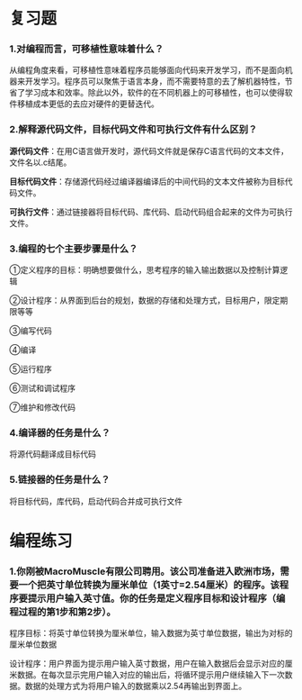 # 复习题

### 1.对编程而言，可移植性意味着什么？

从编程角度来看，可移植性意味着程序员能够面向代码来开发学习，而不是面向机器来开发学习。程序员可以聚焦于语言本身，而不需要特意的去了解机器特性，节省了学习成本和效率。除此以外，软件的在不同机器上的可移植性，也可以使得软件移植成本更低的去应对硬件的更替迭代。

### 2.解释源代码文件，目标代码文件和可执行文件有什么区别？

**源代码文件**：在用C语言做开发时，源代码文件就是保存C语言代码的文本文件，文件名以.c结尾。

**目标代码文件**：存储源代码经过编译器编译后的中间代码的文本文件被称为目标代码文件。

**可执行文件**：通过链接器将目标代码、库代码、启动代码组合起来的文件为可执行文件。

### 3.编程的七个主要步骤是什么？

①定义程序的目标：明确想要做什么，思考程序的输入输出数据以及控制计算逻辑

②设计程序：从界面到后台的规划，数据的存储和处理方式，目标用户，限定期限等等

③编写代码

④编译

⑤运行程序

⑥测试和调试程序

⑦维护和修改代码

### 4.编译器的任务是什么？

将源代码翻译成目标代码

### 5.链接器的任务是什么？

将目标代码，库代码，启动代码合并成可执行文件

# 编程练习

### 1.你刚被MacroMuscle有限公司聘用。该公司准备进入欧洲市场，需要一个把英寸单位转换为厘米单位（1英寸=2.54厘米）的程序。该程序要提示用户输入英寸值。你的任务是定义程序目标和设计程序（编程过程的第1步和第2步）。

程序目标：将英寸单位转换为厘米单位，输入数据为英寸单位数据，输出为对标的厘米单位数据

设计程序：用户界面为提示用户输入英寸数据，用户在输入数据后会显示对应的厘米数据。在每次显示完用户输入对应的输出后，将循环提示用户继续输入下一次数据。数据的处理方式为将用户输入的数据乘以2.54再输出到界面上。

